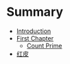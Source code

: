 # Summary

* [Introduction](README.md)
* [First Chapter](chapter1.md)
  * [Count Prime](chapter1/count-prime.md)
* [红皮](hong-pi.md)

